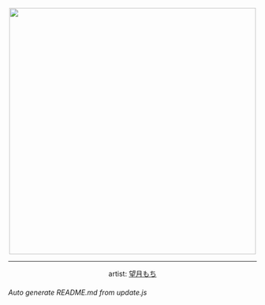 
<p align="center">
  <img width="500" src="https://nekos.best/api/v2/neko/0316.png">
  <hr/>
  <center>
    artist: <a href="https://www.pixiv.net/en/artworks/87135236">望月もち</a>
  </center>
</p>


###### Auto generate README.md from update.js


